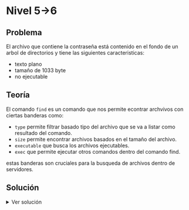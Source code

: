 # Nivel 5->6

## Problema

El archivo que contiene la contraseña está contenido en el fondo de un arbol de directorios y tiene las siguientes caracteristicas:

* texto plano
* tamaño de 1033 byte
* no ejecutable

## Teoría

El comando `find` es un comando que nos permite econtrar archvivos con ciertas banderas como:

* `type` permite filtrar basado  tipo del archivo que se va a listar como resultado del comando.
* `size` permite encontrar archivos basados en el tamaño del archivo.
* `executable` que busca los archivos ejecutables.
* `exec` que permite ejecutar otros comandos dentro del comando find.

estas banderas son cruciales para la busqueda de archivos dentro de servidores.

## Solución

<details>

<summary>Ver solución</summary>

Teniendo en cuenta que nos dan varios parametros para buscar el archivo, por lo que podemos aplicar uno por uno, para probar nuestra suerte, con un comando como el siguiente:

```bash
find -size 1033c # c se utiliza para indicar el tamaño en bytes.
```

Por suerte este comando el resultado del comando es el siguiente:

```bash
./inhere/maybehere07/.file2
```

En este caso convenientemente solo existe un archivo con tamaño de 1033 bytes, esto es coincidencia, algo que no siempre va a pasar, 
entonces, en realidad el comando completo que no nos fallaría en otro caso es más parecido a lo siguiente:

```bash
find -type f -size 1033c ! -executable -exec file '{}' \; | grep ASCII
```

Bastante complejo, expliquemoslo bandera por bandera:

* `type` filtra a todos los archivos que no son texto plano.
* `size` busca el  tamaño especificado. 
* `executable`  busca los archivos ejecutables, sin embargo, en este caso agregamos `!` para negar la bandera y solo buscar los no ejecutables.
* `exec` este comando ejecuta al comando file que nos regresa la naturaleza del archivo  `'{}'` simplemente sustituye el nombre del archivo, cabe agregar que -exec tiene que terminar con `;` y le agregamos `\` para escapar a `;` para que no ocurra *shell expansion*.
Esto nos lista todos los archivos del mismo tamaño, no ejecutables junto con la naturaleza del archivo.

```bash
./inhere/maybehere07/.file2: ASCII text, with very long lines (1000)
```

ahora solo faltaría filtrar por el tipo de archivo, tomando esto en cuenta tenemos que utilizar el operador `|` el cual nos permite pasar el resultado de cierto comando a otro comando en este caso `grep` un comando que nos permite buscar patrones en archivos, es por esto que buscamos la cadena `ASCII`. Para terminar simplemente leemos el archivo:

```bash
cat ./inhere/maybehere07/.file2
```

</details>
